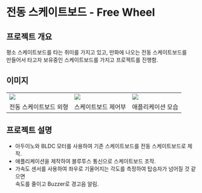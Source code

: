 # 전동 스케이트보드 - Free Wheel
## 프로젝트 개요
평소 스케이트보드를 타는 취미를 가지고 있고, 만화에 나오는 전동 스케이트보드를   
만들어서 타고자 보유중인 스케이트보드를 가지고 프로젝트를 진행함.

## 이미지
<table text-align:center;>
  <tr>
    <td><img src="https://user-images.githubusercontent.com/44526808/103165263-e585b880-4858-11eb-847f-20c621ba6cd6.png"></img></td>
    <td><img src="https://user-images.githubusercontent.com/44526808/103165256-c5ee9000-4858-11eb-8fbc-8a0c45dfa1ab.png"></img></td>
    <td><img src="https://user-images.githubusercontent.com/44526808/103165272-f9311f00-4858-11eb-8c07-2e13904503c7.png"></img></td>
  </tr>
  <tr>
    <td>전동 스케이트보드 외형</td>
    <td>스케이트보드 제어부</td>
    <td>애플리케이션 모습</td>
  </tr>
</table>

## 프로젝트 설명
+ 아두이노와 BLDC 모터를 사용하여 기존 스케이트보드를 전동 스케이트보드로 제작.
+ 애플리케이션을 제작하여 블루투스 통신으로 스케이트보드 조작.
+ 가속도 센서를 사용하여 좌우로 기울어지는 각도를 측정하여 탑승자가 넘어질 것 같으면   
속도를 줄이고 Buzzer로 경고음 알림.

